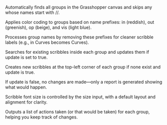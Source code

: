 Automatically finds all groups in the Grasshopper canvas and skips any whose names start with //.

Applies color coding to groups based on name prefixes: in (reddish), out (greenish), op (beige), and vis (light blue).

Processes group names by removing these prefixes for cleaner scribble labels (e.g., in Curves becomes Curves).

Searches for existing scribbles inside each group and updates them if update is set to true.

Creates new scribbles at the top-left corner of each group if none exist and update is true.

If update is false, no changes are made—only a report is generated showing what would happen.

Scribble font size is controlled by the size input, with a default layout and alignment for clarity.

Outputs a list of actions taken (or that would be taken) for each group, helping you keep track of changes.



